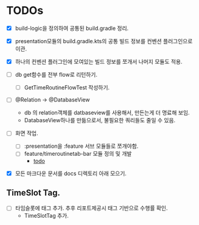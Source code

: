 # TODOs
- [x] build-logic을 정의하여 공통된 build.gradle 정리.
- [x] presentation모듈의 build.gradle.kts의 공통 빌드 정보를 컨벤션 플러그인으로 이관.
- [x] 하나의 컨벤션 플러그인에 모여있는 빌드 정보를 쪼개서 나머지 모듈도 적용.

- [ ] db get함수를 전부 flow로 리턴하기.
  - [ ] GetTimeRoutineFlowTest 작성하기.
- [ ] @Relation -> @DatabaseView
  - db 의 relation객체를 datbaseview를 사용해서, 만든는게 더 명료해 보임.
  - DatabaseView하나를 만듦으로서, 불필요한 쿼리들도 줄일 수 있음.

- [ ] 화면 작업. 
  - [ ] :presentation을 :feature 서브 모듈들로 쪼개야함.
  - [ ] feature/timeroutinetab-bar 모듈 정의 및 개발
    - [todo](feature/timeroutine-bar/todo.md)


- [x] 모든 마크다운 문서를 docs 디렉토리 아래 모으기.


## TimeSlot Tag.
- [ ] 타임슬롯에 태그 추가. 추후 리포트제공시 태그 기반으로 수행률 확인.
  - TimeSlotTag 추가.
